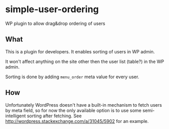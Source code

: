 simple-user-ordering
====================

WP plugin to allow drag&amp;drop ordering of users

## What

This is a plugin for developers. It enables sorting of users in WP admin. 

It won't affect anything on the site other then the user list (table?) in the WP admin.

Sorting is done by adding `menu_order` meta value for every user.

## How

Unfortunately WordPress doesn't have a built-in mechanism to fetch users by meta field, so for now the only available option is to use some semi-intelligent sorting after fetching. See http://wordpress.stackexchange.com/a/31045/5902 for an example.